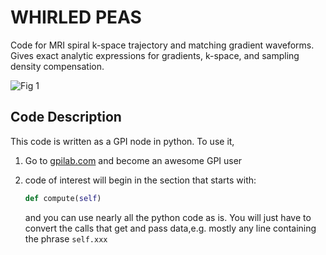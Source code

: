 # WHIRLED PEAS

Code for MRI spiral k-space trajectory and matching gradient waveforms.  Gives exact analytic expressions for gradients, k-space, and sampling density compensation.

![Fig 1](https://user-images.githubusercontent.com/116987713/200666042-4684e3e0-f816-44a7-897a-75bff395a1a6.png)

## Code Description
This code is written as a GPI node in python.  To use it,

1.  Go to [gpilab.com](https://gpilab.com/) and become an awesome GPI user

2.  code of interest will begin in the section that starts with:
    ```python
    def compute(self)
    ```
    and you can use nearly all the python code as is.  You will just have to convert the calls that get and pass data,e.g. mostly any line containing the phrase ```self.xxx```

